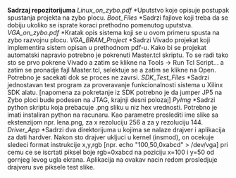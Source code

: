 **Sadrzaj repozitorijuma**
	*Linux_on_zybo.pdf*
		*Uputstvo koje opisuje postupak spustanja projekta na zybo plocu.
	*Boot_Files*
		*Sadrzi fajlove koji treba da se dobiju ukoliko se isprate koraci prethodno pomenutog uputstva.
	*VGA_on_zybo.pdf*
		*Kratak opis sistema koji se u ovom primeru spusta na zybo razvojnu plocu.
	*VGA_BRAM_Project*
		*Sadrzi Vivado projekat koji implementira sistem opisan u prethodnom pdf-u. Kako bi se projekat automatski napravio potrebno je pokrenuti Master.tcl skriptu. To se radi tako sto se prvo pokrene Vivado a zatim se klikne na Tools -> Run Tcl Script... a zatim se pronadje fajl Master.tcl, selektuje se a zatim se klikne na Open. Potrebno je sacekati dok se proces ne zavrsi. 
	*SDK_Test_Files*
		*Sadrzi jednostavan test program za proveravanje funkcionalnosti sistema u Xilinx SDK alatu. [napomena za pokretanje iz SDK potrebno je da jumper JP5 na Zybo ploci bude podesen na JTAG, krajnji desni polozaj]
	*PyImg*
		*Sadrzi python skriptu koja prebacuje .png sliku u niz hex vrednosti. Potrebno je imati instaliran python na racunaru. Kao parametre proslediti ime slike sa ekstenzijom npr. lena.png, za x rezoluciju 256 a za y rezoluciju 144.
	*Driver_App*
		*Sadrzi dva direktorijuma u kojima se nalaze drajver i aplikacija za dati hardver. Nakon sto drajver ukljuci u kernel (insmod), on ocekuje sledeci format instrukcije x,y,rgb [npr. echo "100,50,0xabcd" > /dev/vga] pri cemu ce se iscrtati piksel boje rgb=0xabcd na poziciju x=100 i y=50 od gornjeg levog ugla ekrana. Aplikacija na ovakav nacin redom prosledjuje drajveru sve piksele test slike.
